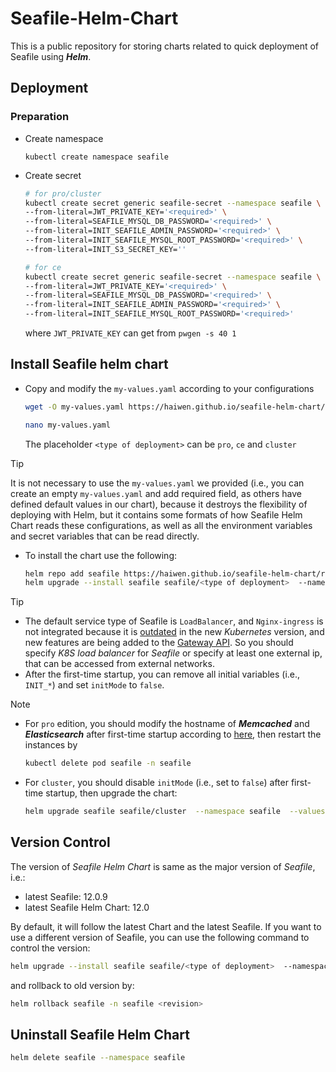 # Seafile-Helm-Chart

This is a public repository for storing charts related to quick deployment of Seafile using ***Helm***.

## Deployment

### Preparation

- Create namespace

    ```
    kubectl create namespace seafile
    ```

- Create secret

    ```sh
    # for pro/cluster
    kubectl create secret generic seafile-secret --namespace seafile \
    --from-literal=JWT_PRIVATE_KEY='<required>' \
    --from-literal=SEAFILE_MYSQL_DB_PASSWORD='<required>' \
    --from-literal=INIT_SEAFILE_ADMIN_PASSWORD='<required>' \
    --from-literal=INIT_SEAFILE_MYSQL_ROOT_PASSWORD='<required>' \
    --from-literal=INIT_S3_SECRET_KEY=''  

    # for ce
    kubectl create secret generic seafile-secret --namespace seafile \
    --from-literal=JWT_PRIVATE_KEY='<required>' \
    --from-literal=SEAFILE_MYSQL_DB_PASSWORD='<required>' \
    --from-literal=INIT_SEAFILE_ADMIN_PASSWORD='<required>' \
    --from-literal=INIT_SEAFILE_MYSQL_ROOT_PASSWORD='<required>'  

    ```

    where `JWT_PRIVATE_KEY` can get from `pwgen -s 40 1`

## Install Seafile helm chart

- Copy and modify the `my-values.yaml` according to your configurations

    ```sh
    wget -O my-values.yaml https://haiwen.github.io/seafile-helm-chart/values/latest/cluster.yaml

    nano my-values.yaml
    ```

    The placeholder `<type of deployment>` can be `pro`, `ce` and `cluster`

>[!TIP]
>It is not necessary to use the `my-values.yaml` we provided (i.e., you can create an empty `my-values.yaml` and add required field, as others have defined default values in our chart), because it destroys the flexibility of deploying with Helm, but it contains some formats of how Seafile Helm Chart reads these configurations, as well as all the environment variables and secret variables that can be read directly.

- To install the chart use the following:

    ```sh
    helm repo add seafile https://haiwen.github.io/seafile-helm-chart/repo
    helm upgrade --install seafile seafile/<type of deployment>  --namespace seafile --create-namespace --values my-values.yaml
    ```

>[!TIP]
>- The default service type of Seafile is `LoadBalancer`, and `Nginx-ingress` is not integrated because it is [outdated](https://kubernetes.io/docs/concepts/services-networking/ingress/) in the new *Kubernetes* version, and new features are being added to the [Gateway API](https://kubernetes.io/docs/concepts/services-networking/gateway/). So you should specify *K8S load balancer* for *Seafile* or specify at least one external ip, that can be accessed from external networks.
>- After the first-time startup, you can remove all initial variables (i.e., `INIT_*`) and set `initMode` to `false`.

>[!NOTE]
>- For `pro` edition, you should modify the hostname of ***Memcached*** and ***Elasticsearch*** after first-time startup according to [here](https://manual.seafile.com/latest/setup/k8s_single_node/#start-seafile-server), then restart the instances by 
>   ```sh
>   kubectl delete pod seafile -n seafile
>   ```
>- For `cluster`, you should disable `initMode` (i.e., set to `false`) after first-time startup, then upgrade the chart:
>   ```sh
>   helm upgrade seafile seafile/cluster  --namespace seafile  --values my-values.yaml
>   ```

## Version Control

The version of *Seafile Helm Chart* is same as the major version of *Seafile*, i.e.:

- latest Seafile: 12.0.9
- latest Seafile Helm Chart: 12.0

By default, it will follow the latest Chart and the latest Seafile. If you want to use a different version of Seafile, you can use the following command to control the version:

```sh
helm upgrade --install seafile seafile/<type of deployment>  --namespace seafile --create-namespace --values my-values.yaml --version 12.0
```

and rollback to old version by:

```sh
helm rollback seafile -n seafile <revision>
```

## Uninstall Seafile Helm Chart

```sh
helm delete seafile --namespace seafile
```
